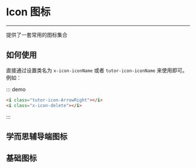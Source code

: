 # Icon 图标

----

提供了一套常用的图标集合

## 如何使用

直接通过设置类名为 `x-icon-iconName` 或者 `tutor-icon-iconName` 来使用即可。例如：

<div class="demo-block">
  <i class="tutor-icon-ArrowRight"></i>
  <i class="x-icon-delete"></i>
</div>

::: demo
```html
<i class="tutor-icon-ArrowRight"></i>
<i class="x-icon-delete"></i>
```
:::

## 学而思辅导端图标

<icon-tutor-demo></icon-tutor-demo>

## 基础图标

<icon-demo></icon-demo>
